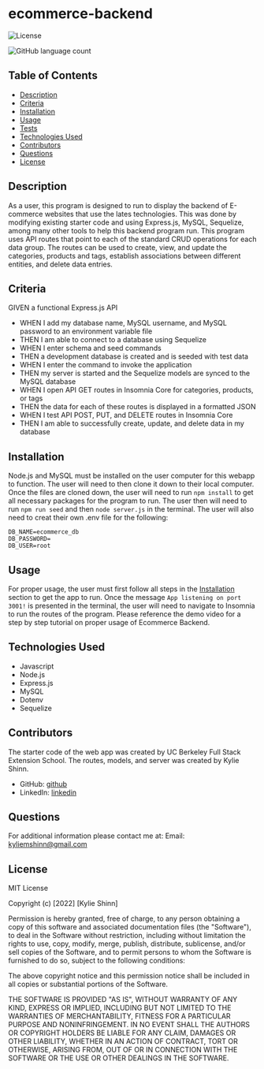 # ecommerce-backend

![License](https://img.shields.io/badge/License-MIT-yellow.svg)

![GitHub language count](https://img.shields.io/github/languages/count/kyliemshinn/ecommerce-backend)

## Table of Contents

- [Description](#description)
- [Criteria](#criteria)
- [Installation](#installation)
- [Usage](#usage)
- [Tests](#tests)
- [Technologies Used](#technologies-used)
- [Contributors](#contributors)
- [Questions](#questions)
- [License](#license)

## Description

As a user, this program is designed to run to display the backend of E-commerce websites that use the lates technologies. This was done by modifying existing starter code and using Express.js, MySQL, Sequelize, among many other tools to help this backend program run. This program uses API routes that point to each of the standard CRUD operations for each data group. The routes can be used to create, view, and update the categories, products and tags, establish associations between different entities, and delete data entries.


## Criteria

GIVEN a functional Express.js API
- WHEN I add my database name, MySQL username, and MySQL password to an environment variable file
- THEN I am able to connect to a database using Sequelize
- WHEN I enter schema and seed commands
- THEN a development database is created and is seeded with test data
- WHEN I enter the command to invoke the application
- THEN my server is started and the Sequelize models are synced to the MySQL database
- WHEN I open API GET routes in Insomnia Core for categories, products, or tags
- THEN the data for each of these routes is displayed in a formatted JSON
- WHEN I test API POST, PUT, and DELETE routes in Insomnia Core
- THEN I am able to successfully create, update, and delete data in my database


## Installation

Node.js and MySQL must be installed on the user computer for this webapp to function. The user will need to then clone it down to their local computer. Once the files are cloned down, the user will need to run `npm install` to get all necessary packages for the program to run. The user then will need to run `npm run seed` and then `node server.js` in the terminal. The user will also need to creat their own .env file for the following:

```
DB_NAME=ecommerce_db
DB_PASSWORD=
DB_USER=root
```

## Usage

For proper usage, the user must first follow all steps in the [Installation](#installation) section to get the app to run. Once the message `App listening on port 3001!` is presented in the terminal, the user will need to navigate to Insomnia to run the routes of the program. Please reference the demo video for a step by step tutorial on proper usage of Ecommerce Backend.


## Technologies Used

- Javascript
- Node.js
- Express.js
- MySQL
- Dotenv
- Sequelize

## Contributors

The starter code of the web app was created by UC Berkeley Full Stack Extension School. 
The routes, models, and server was created by Kylie Shinn.

- GitHub: [github](https://github.com/kyliemshinn)
- LinkedIn: [linkedin](https://www.linkedin.com/feed/)

## Questions

For additional information please contact me at:
Email: kyliemshinn@gmail.com

## License

MIT License

Copyright (c) [2022] [Kylie Shinn]

Permission is hereby granted, free of charge, to any person obtaining a copy
of this software and associated documentation files (the "Software"), to deal
in the Software without restriction, including without limitation the rights
to use, copy, modify, merge, publish, distribute, sublicense, and/or sell
copies of the Software, and to permit persons to whom the Software is
furnished to do so, subject to the following conditions:

The above copyright notice and this permission notice shall be included in all
copies or substantial portions of the Software.

THE SOFTWARE IS PROVIDED "AS IS", WITHOUT WARRANTY OF ANY KIND, EXPRESS OR
IMPLIED, INCLUDING BUT NOT LIMITED TO THE WARRANTIES OF MERCHANTABILITY,
FITNESS FOR A PARTICULAR PURPOSE AND NONINFRINGEMENT. IN NO EVENT SHALL THE
AUTHORS OR COPYRIGHT HOLDERS BE LIABLE FOR ANY CLAIM, DAMAGES OR OTHER
LIABILITY, WHETHER IN AN ACTION OF CONTRACT, TORT OR OTHERWISE, ARISING FROM,
OUT OF OR IN CONNECTION WITH THE SOFTWARE OR THE USE OR OTHER DEALINGS IN THE
SOFTWARE.
